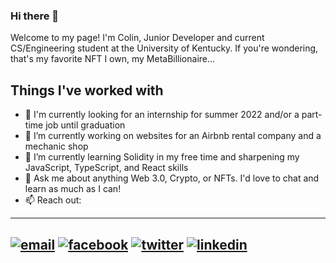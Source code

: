 ### Hi there 👋

Welcome to my page!
I'm Colin, Junior Developer and current CS/Engineering student at the University of Kentucky.
If you're wondering, that's my favorite NFT I own, my MetaBillionaire...

## Things I've worked with 



- 👀 I'm currently looking for an internship for summer 2022 and/or a part-time job until graduation
- 💪 I’m currently working on websites for an Airbnb rental company and a mechanic shop
- 🌱 I’m currently learning Solidity in my free time and sharpening my JavaScript, TypeScript, and React skills
- 💬 Ask me about anything Web 3.0, Crypto, or NFTs. I'd love to chat and learn as much as I can!
- 📫 Reach out:
---
[![email](https://user-images.githubusercontent.com/29903754/147712714-0197c2ca-dbd8-42b7-8fd1-b2462f6dc8d4.png)][1]  [![facebook](https://user-images.githubusercontent.com/29903754/147712776-2ce7946a-6e27-4bab-977c-76d07c8dd6aa.png)][2]  [![twitter](https://user-images.githubusercontent.com/29903754/147712804-00c71ee7-5874-473b-a7f5-33a45dffb643.png)][3]  [![linkedin](https://user-images.githubusercontent.com/29903754/147712813-600bdc9e-b98f-451e-a362-9a2f2862c323.png)][4]
---

[1]: mailto:jayson.colin.smith@gmail.com
[2]: https://www.facebook.com/colin.smith.03
[3]: https://twitter.com/Colin_Smith30
[4]: https://www.linkedin.com/in/colin-smith-901575191
